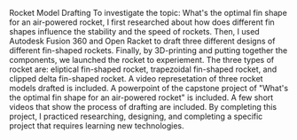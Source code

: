 Rocket Model Drafting
To investigate the topic: What's the optimal fin shape for an air-powered rocket, I first researched about how does different fin shapes influence the stability and the speed of rockets. Then, I used Autodesk Fusion 360 and Open Racket to draft three different designs of different fin-shaped rockets. Finally, by 3D-printing and putting together the components, we launched the rocket to experiement.
The three types of rocket are: eliptical fin-shaped rocket, trapezoidal fin-shaped rocket, and clipped delta fin-shaped rocket.
A video represetation of three rocket models drafted is included.
A powerpoint of the capstone project of "What's the optimal fin shape for an air-powered rocket" is included.
A few short videos that show the process of drafting are included.
By completing this project, I practiced researching, designing, and completing a specific project that requires learning new technologies.
